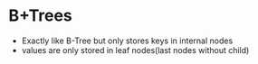 # B+Trees

- Exactly like B-Tree but only stores keys in internal nodes
- values are only stored in leaf nodes(last nodes without child)
